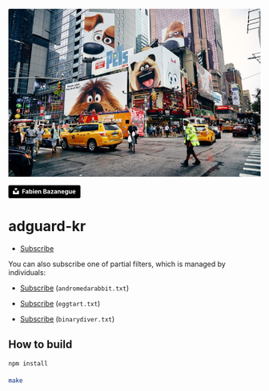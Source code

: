 ![](docs/images/fabien-bazanegue-561928-unsplash.png)

<a style="background-color:black;color:white;text-decoration:none;padding:4px 6px;font-family:-apple-system, BlinkMacSystemFont, &quot;San Francisco&quot;, &quot;Helvetica Neue&quot;, Helvetica, Ubuntu, Roboto, Noto, &quot;Segoe UI&quot;, Arial, sans-serif;font-size:12px;font-weight:bold;line-height:1.2;display:inline-block;border-radius:3px" href="https://unsplash.com/@fbazanegue?utm_medium=referral&amp;utm_campaign=photographer-credit&amp;utm_content=creditBadge" target="_blank" rel="noopener noreferrer" title="Download free do whatever you want high-resolution photos from Fabien Bazanegue"><span style="display:inline-block;padding:2px 3px"><svg xmlns="http://www.w3.org/2000/svg" style="height:12px;width:auto;position:relative;vertical-align:middle;top:-2px;fill:white" viewBox="0 0 32 32"><path d="M10 9V0h12v9H10zm12 5h10v18H0V14h10v9h12v-9z"></path></svg></span><span style="display:inline-block;padding:2px 3px">Fabien Bazanegue</span></a>

# adguard-kr

- [Subscribe](https://subscribe.adblockplus.org/?location=https://github.com/unchartedsky/adguard-kr/raw/master/adguard-kr.txt&title=AdguardKR)

You can also subscribe one of partial filters, which is managed by individuals:

- [Subscribe](https://subscribe.adblockplus.org/?location=https://github.com/unchartedsky/adguard-kr/raw/master/filters/andromedarabbit.txt&title=AndromedaRabbit) (`andromedarabbit.txt`)

- [Subscribe](https://subscribe.adblockplus.org/?location=https://github.com/unchartedsky/adguard-kr/raw/master/filters/eggtart.txt&title=EggTart) (`eggtart.txt`)

- [Subscribe](https://subscribe.adblockplus.org/?location=https://github.com/unchartedsky/adguard-kr/raw/master/filters/binarydiver.txt&title=BinaryDiver) (`binarydiver.txt`)

## How to build

``` bash
npm install

make
```
